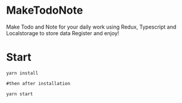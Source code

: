 # MakeTodoNote
Make Todo and Note for your daily work using Redux, Typescript and Localstorage to store data
Register and enjoy!


# Start
```
yarn install

#then after installation

yarn start
